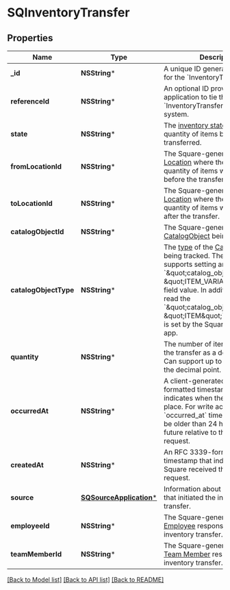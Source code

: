 # SQInventoryTransfer

## Properties
Name | Type | Description | Notes
------------ | ------------- | ------------- | -------------
**_id** | **NSString*** | A unique ID generated by Square for the &#x60;InventoryTransfer&#x60;. | [optional] 
**referenceId** | **NSString*** | An optional ID provided by the application to tie the &#x60;InventoryTransfer&#x60; to an external system. | [optional] 
**state** | **NSString*** | The [inventory state](https://developer.squareup.com/reference/square_2023-10-18/enums/InventoryState) for the quantity of items being transferred. | [optional] 
**fromLocationId** | **NSString*** | The Square-generated ID of the [Location](https://developer.squareup.com/reference/square_2023-10-18/objects/Location) where the related quantity of items was tracked before the transfer. | [optional] 
**toLocationId** | **NSString*** | The Square-generated ID of the [Location](https://developer.squareup.com/reference/square_2023-10-18/objects/Location) where the related quantity of items was tracked after the transfer. | [optional] 
**catalogObjectId** | **NSString*** | The Square-generated ID of the [CatalogObject](https://developer.squareup.com/reference/square_2023-10-18/objects/CatalogObject) being tracked. | [optional] 
**catalogObjectType** | **NSString*** | The [type](https://developer.squareup.com/reference/square_2023-10-18/enums/CatalogObjectType) of the [CatalogObject](https://developer.squareup.com/reference/square_2023-10-18/objects/CatalogObject) being tracked.   The Inventory API supports setting and reading the &#x60;\&quot;catalog_object_type\&quot;: \&quot;ITEM_VARIATION\&quot;&#x60; field value.  In addition, it can also read the &#x60;\&quot;catalog_object_type\&quot;: \&quot;ITEM\&quot;&#x60; field value that is set by the Square Restaurants app. | [optional] 
**quantity** | **NSString*** | The number of items affected by the transfer as a decimal string. Can support up to 5 digits after the decimal point. | [optional] 
**occurredAt** | **NSString*** | A client-generated RFC 3339-formatted timestamp that indicates when the transfer took place. For write actions, the &#x60;occurred_at&#x60; timestamp cannot be older than 24 hours or in the future relative to the time of the request. | [optional] 
**createdAt** | **NSString*** | An RFC 3339-formatted timestamp that indicates when Square received the transfer request. | [optional] 
**source** | [**SQSourceApplication***](SQSourceApplication.md) | Information about the application that initiated the inventory transfer. | [optional] 
**employeeId** | **NSString*** | The Square-generated ID of the [Employee](https://developer.squareup.com/reference/square_2023-10-18/objects/Employee) responsible for the inventory transfer. | [optional] 
**teamMemberId** | **NSString*** | The Square-generated ID of the [Team Member](https://developer.squareup.com/reference/square_2023-10-18/objects/TeamMember) responsible for the inventory transfer. | [optional] 

[[Back to Model list]](../README.md#documentation-for-models) [[Back to API list]](../README.md#documentation-for-api-endpoints) [[Back to README]](../README.md)


